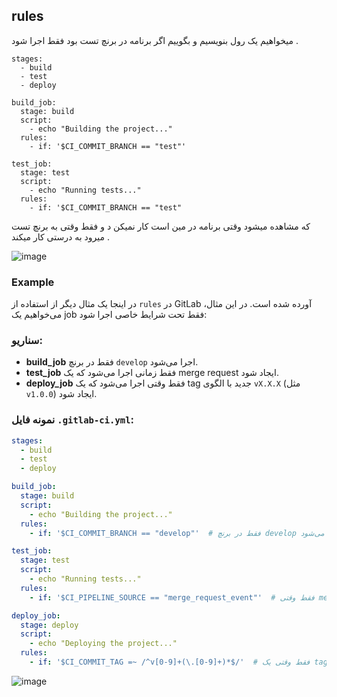 ## rules
میخواهیم یک رول بنویسیم و بگوییم اگر برنامه در برنچ تست بود فقط اجرا شود .

```
stages:
  - build
  - test
  - deploy

build_job:
  stage: build
  script:
    - echo "Building the project..."
  rules:
    - if: '$CI_COMMIT_BRANCH == "test"'

test_job:
  stage: test
  script:
    - echo "Running tests..."
  rules:
    - if: '$CI_COMMIT_BRANCH == "test"
```

که مشاهده میشود وقتی برنامه در مین است کار نمیکن د و فقط وقتی به برنچ تست میرود به درستی کار میکند .

![image](https://github.com/user-attachments/assets/3ed9c762-f0b7-4490-8dd0-7ce4a259a0aa)


### Example

در اینجا یک مثال دیگر از استفاده از `rules` در GitLab آورده شده است. در این مثال، می‌خواهیم یک job فقط تحت شرایط خاصی اجرا شود:

### سناریو:
- **build_job** فقط در برنچ `develop` اجرا می‌شود.
- **test_job** فقط زمانی اجرا می‌شود که یک merge request ایجاد شود.
- **deploy_job** فقط وقتی اجرا می‌شود که یک tag جدید با الگوی `vX.X.X` (مثل `v1.0.0`) ایجاد شود.

### نمونه فایل `.gitlab-ci.yml`:

```yaml
stages:
  - build
  - test
  - deploy

build_job:
  stage: build
  script:
    - echo "Building the project..."
  rules:
    - if: '$CI_COMMIT_BRANCH == "develop"'  # فقط در برنچ develop اجرا می‌شود

test_job:
  stage: test
  script:
    - echo "Running tests..."
  rules:
    - if: '$CI_PIPELINE_SOURCE == "merge_request_event"'  # فقط وقتی merge request باز شده باشد

deploy_job:
  stage: deploy
  script:
    - echo "Deploying the project..."
  rules:
    - if: '$CI_COMMIT_TAG =~ /^v[0-9]+(\.[0-9]+)*$/'  # فقط وقتی یک tag با الگوی vX.X.X ایجاد شده باشد
```
![image](https://github.com/user-attachments/assets/ebc7e66d-1223-49cc-a2d0-4a4efdc75bd3)
